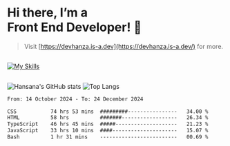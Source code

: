 # Hi there, I’m a<br>Front End Developer! 👋
> Visit [https://devhanza.is-a.dev](https://devhanza.is-a.dev/) for more.

##
[![My Skills](https://skillicons.dev/icons?i=html,css,js,tailwind,sass,bootstrap,ts,angular,nodejs,express,py,wordpress,figma,ps)](https://hansana.is-a.dev)
##
![Hansana's GitHub stats](https://github-readme-stats.vercel.app/api?username=DevHanza\&hide=issues\&show_icons=true&theme=dark)
![Top Langs](https://github-readme-stats.vercel.app/api/top-langs/?username=DevHanza\&layout=compact&theme=dark)

<!--START_SECTION:waka-->

```txt
From: 14 October 2024 - To: 24 December 2024

CSS           74 hrs 53 mins  #########----------------   34.00 %
HTML          58 hrs          #######------------------   26.34 %
TypeScript    46 hrs 45 mins  #####--------------------   21.23 %
JavaScript    33 hrs 10 mins  ####---------------------   15.07 %
Bash          1 hr 31 mins    -------------------------   00.69 %
```

<!--END_SECTION:waka-->

